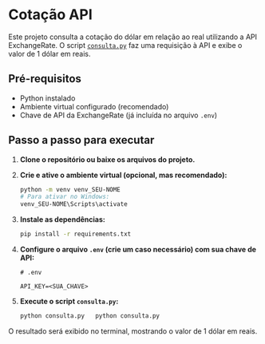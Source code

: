 # Cotação API

Este projeto consulta a cotação do dólar em relação ao real utilizando a API ExchangeRate. O script [`consulta.py`](consulta.py) faz uma requisição à API e exibe o valor de 1 dólar em reais.

## Pré-requisitos

- Python instalado
- Ambiente virtual configurado (recomendado)
- Chave de API da ExchangeRate (já incluída no arquivo `.env`)

## Passo a passo para executar

1. **Clone o repositório ou baixe os arquivos do projeto.**

2. **Crie e ative o ambiente virtual (opcional, mas recomendado):**
   ```sh
   python -m venv venv_SEU-NOME
   # Para ativar no Windows:
   venv_SEU-NOME\Scripts\activate
   ```

3. **Instale as dependências:**
   ```sh
   pip install -r requirements.txt
   ```

4. **Configure o arquivo `.env` (crie um caso necessário) com sua chave de API:**
   ```env
   # .env

   API_KEY=<SUA_CHAVE>
   ```

5. **Execute o script `consulta.py`:**
   ```sh
   python consulta.py   python consulta.py
   ```   

O resultado será exibido no terminal, mostrando o valor de 1 dólar em reais.

